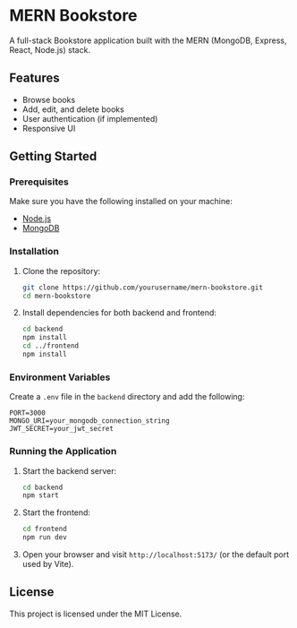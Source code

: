 # MERN Bookstore

A full-stack Bookstore application built with the MERN (MongoDB, Express, React, Node.js) stack.

## Features

- Browse books
- Add, edit, and delete books
- User authentication (if implemented)
- Responsive UI

## Getting Started

### Prerequisites

Make sure you have the following installed on your machine:

- [Node.js](https://nodejs.org/)
- [MongoDB](https://www.mongodb.com/)

### Installation

1. Clone the repository:

   ```sh
   git clone https://github.com/yourusername/mern-bookstore.git
   cd mern-bookstore
   ```

2. Install dependencies for both backend and frontend:
   ```sh
   cd backend
   npm install
   cd ../frontend
   npm install
   ```

### Environment Variables

Create a `.env` file in the `backend` directory and add the following:

```
PORT=3000
MONGO_URI=your_mongodb_connection_string
JWT_SECRET=your_jwt_secret
```

### Running the Application

1. Start the backend server:

   ```sh
   cd backend
   npm start
   ```

2. Start the frontend:

   ```sh
   cd frontend
   npm run dev
   ```

3. Open your browser and visit `http://localhost:5173/` (or the default port used by Vite).

## License

This project is licensed under the MIT License.
